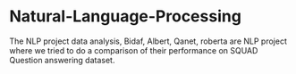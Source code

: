 # Natural-Language-Processing

The NLP project data analysis, Bidaf, Albert, Qanet, roberta are NLP project where we tried to do a comparison of their performance on SQUAD Question answering dataset. 

